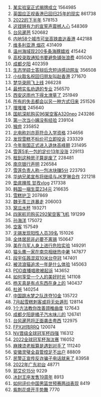 1. [某实验室正式揭牌成立](https://s.weibo.com//weibo?q=%23%E6%9F%90%E5%AE%9E%E9%AA%8C%E5%AE%A4%E6%AD%A3%E5%BC%8F%E6%8F%AD%E7%89%8C%E6%88%90%E7%AB%8B%23&Refer=top) 1564985
2. [英国应正视香港已回归25年的现实](https://s.weibo.com//weibo?q=%23%E8%8B%B1%E5%9B%BD%E5%BA%94%E6%AD%A3%E8%A7%86%E9%A6%99%E6%B8%AF%E5%B7%B2%E5%9B%9E%E5%BD%9225%E5%B9%B4%E7%9A%84%E7%8E%B0%E5%AE%9E%23&Refer=top) 861738
3. [2022的下半年](https://s.weibo.com//weibo?q=%232022%E7%9A%84%E4%B8%8B%E5%8D%8A%E5%B9%B4%23&Refer=top) 578153
4. [这铿锵有力的宣誓声震撼人心](https://s.weibo.com//weibo?q=%23%E8%BF%99%E9%93%BF%E9%94%B5%E6%9C%89%E5%8A%9B%E7%9A%84%E5%AE%A3%E8%AA%93%E5%A3%B0%E9%9C%87%E6%92%BC%E4%BA%BA%E5%BF%83%23&Refer=top) 548369
5. [台风暹芭](https://s.weibo.com//weibo?q=%E5%8F%B0%E9%A3%8E%E6%9A%B9%E8%8A%AD&Refer=top) 520682
6. [内地58个城市可坐高铁直达香港](https://s.weibo.com//weibo?q=%23%E5%86%85%E5%9C%B058%E4%B8%AA%E5%9F%8E%E5%B8%82%E5%8F%AF%E5%9D%90%E9%AB%98%E9%93%81%E7%9B%B4%E8%BE%BE%E9%A6%99%E6%B8%AF%23&Refer=top) 442188
7. [维多利亚港 烟花](https://s.weibo.com//weibo?q=%E7%BB%B4%E5%A4%9A%E5%88%A9%E4%BA%9A%E6%B8%AF%20%E7%83%9F%E8%8A%B1&Refer=top) 431409
8. [温州海域现200多条海豚嬉戏](https://s.weibo.com//weibo?q=%23%E6%B8%A9%E5%B7%9E%E6%B5%B7%E5%9F%9F%E7%8E%B0200%E5%A4%9A%E6%9D%A1%E6%B5%B7%E8%B1%9A%E5%AC%89%E6%88%8F%23&Refer=top) 415442
9. [高校录取通知书要避免铺张浪费](https://s.weibo.com//weibo?q=%23%E9%AB%98%E6%A0%A1%E5%BD%95%E5%8F%96%E9%80%9A%E7%9F%A5%E4%B9%A6%E8%A6%81%E9%81%BF%E5%85%8D%E9%93%BA%E5%BC%A0%E6%B5%AA%E8%B4%B9%23&Refer=top) 405026
10. [成都夕阳](https://s.weibo.com//weibo?q=%E6%88%90%E9%83%BD%E5%A4%95%E9%98%B3&Refer=top) 402359
11. [生态学硕士答辩后念短诗感动网友](https://s.weibo.com//weibo?q=%23%E7%94%9F%E6%80%81%E5%AD%A6%E7%A1%95%E5%A3%AB%E7%AD%94%E8%BE%A9%E5%90%8E%E5%BF%B5%E7%9F%AD%E8%AF%97%E6%84%9F%E5%8A%A8%E7%BD%91%E5%8F%8B%23&Refer=top) 356508
12. [小伙取名祝回归朋友叫赵香港](https://s.weibo.com//weibo?q=%23%E5%B0%8F%E4%BC%99%E5%8F%96%E5%90%8D%E7%A5%9D%E5%9B%9E%E5%BD%92%E6%9C%8B%E5%8F%8B%E5%8F%AB%E8%B5%B5%E9%A6%99%E6%B8%AF%23&Refer=top) 271670
13. [梦华录网飞上线](https://s.weibo.com//weibo?q=%23%E6%A2%A6%E5%8D%8E%E5%BD%95%E7%BD%91%E9%A3%9E%E4%B8%8A%E7%BA%BF%23&Refer=top) 266228
14. [最想实名劝退的专业](https://s.weibo.com//weibo?q=%23%E6%9C%80%E6%83%B3%E5%AE%9E%E5%90%8D%E5%8A%9D%E9%80%80%E7%9A%84%E4%B8%93%E4%B8%9A%23&Refer=top) 256570
15. [西安这雨也下得太潦草了](https://s.weibo.com//weibo?q=%23%E8%A5%BF%E5%AE%89%E8%BF%99%E9%9B%A8%E4%B9%9F%E4%B8%8B%E5%BE%97%E5%A4%AA%E6%BD%A6%E8%8D%89%E4%BA%86%23&Refer=top) 251949
16. [所有的失去都会以另一种方式归来](https://s.weibo.com//weibo?q=%23%E6%89%80%E6%9C%89%E7%9A%84%E5%A4%B1%E5%8E%BB%E9%83%BD%E4%BC%9A%E4%BB%A5%E5%8F%A6%E4%B8%80%E7%A7%8D%E6%96%B9%E5%BC%8F%E5%BD%92%E6%9D%A5%23&Refer=top) 251526
17. [埋堆堆](https://s.weibo.com//weibo?q=%E5%9F%8B%E5%A0%86%E5%A0%86&Refer=top) 245640
18. [国航深航购买96架空客A320neo](https://s.weibo.com//weibo?q=%23%E5%9B%BD%E8%88%AA%E6%B7%B1%E8%88%AA%E8%B4%AD%E4%B9%B096%E6%9E%B6%E7%A9%BA%E5%AE%A2A320neo%23&Refer=top) 243286
19. [第一次当小姨没有经验](https://s.weibo.com//weibo?q=%23%E7%AC%AC%E4%B8%80%E6%AC%A1%E5%BD%93%E5%B0%8F%E5%A7%A8%E6%B2%A1%E6%9C%89%E7%BB%8F%E9%AA%8C%23&Refer=top) 239104
20. [猴痘](https://s.weibo.com//weibo?q=%23%E7%8C%B4%E7%97%98%23&Refer=top) 235852
21. [北电称刘亦菲符合入学资格](https://s.weibo.com//weibo?q=%23%E5%8C%97%E7%94%B5%E7%A7%B0%E5%88%98%E4%BA%A6%E8%8F%B2%E7%AC%A6%E5%90%88%E5%85%A5%E5%AD%A6%E8%B5%84%E6%A0%BC%23&Refer=top) 234656
22. [发现雪糕不标价可立即投诉](https://s.weibo.com//weibo?q=%23%E5%8F%91%E7%8E%B0%E9%9B%AA%E7%B3%95%E4%B8%8D%E6%A0%87%E4%BB%B7%E5%8F%AF%E7%AB%8B%E5%8D%B3%E6%8A%95%E8%AF%89%23&Refer=top) 233329
23. [今年我国正式进入退休高峰期](https://s.weibo.com//weibo?q=%23%E4%BB%8A%E5%B9%B4%E6%88%91%E5%9B%BD%E6%AD%A3%E5%BC%8F%E8%BF%9B%E5%85%A5%E9%80%80%E4%BC%91%E9%AB%98%E5%B3%B0%E6%9C%9F%23&Refer=top) 231495
24. [雪莲5毛一包的定价13年没涨](https://s.weibo.com//weibo?q=%23%E9%9B%AA%E8%8E%B25%E6%AF%9B%E4%B8%80%E5%8C%85%E7%9A%84%E5%AE%9A%E4%BB%B713%E5%B9%B4%E6%B2%A1%E6%B6%A8%23&Refer=top) 229113
25. [租到这种房子算是废了](https://s.weibo.com//weibo?q=%23%E7%A7%9F%E5%88%B0%E8%BF%99%E7%A7%8D%E6%88%BF%E5%AD%90%E7%AE%97%E6%98%AF%E5%BA%9F%E4%BA%86%23&Refer=top) 228481
26. [南京银行声明](https://s.weibo.com//weibo?q=%23%E5%8D%97%E4%BA%AC%E9%93%B6%E8%A1%8C%E5%A3%B0%E6%98%8E%23&Refer=top) 226584
27. [雪莲负责人称一包冰块赚5分](https://s.weibo.com//weibo?q=%23%E9%9B%AA%E8%8E%B2%E8%B4%9F%E8%B4%A3%E4%BA%BA%E7%A7%B0%E4%B8%80%E5%8C%85%E5%86%B0%E5%9D%97%E8%B5%9A5%E5%88%86%23&Refer=top) 223793
28. [华纳兄弟宣布将继续与JK罗琳合作](https://s.weibo.com//weibo?q=%23%E5%8D%8E%E7%BA%B3%E5%85%84%E5%BC%9F%E5%AE%A3%E5%B8%83%E5%B0%86%E7%BB%A7%E7%BB%AD%E4%B8%8EJK%E7%BD%97%E7%90%B3%E5%90%88%E4%BD%9C%23&Refer=top) 221218
29. [垫底辣孩 甘孜vlog](https://s.weibo.com//weibo?q=%E5%9E%AB%E5%BA%95%E8%BE%A3%E5%AD%A9%20%E7%94%98%E5%AD%9Cvlog&Refer=top) 217338
30. [韩国一捆生菜234元](https://s.weibo.com//weibo?q=%23%E9%9F%A9%E5%9B%BD%E4%B8%80%E6%8D%86%E7%94%9F%E8%8F%9C234%E5%85%83%23&Refer=top) 216635
31. [雪糕护卫](https://s.weibo.com//weibo?q=%23%E9%9B%AA%E7%B3%95%E6%8A%A4%E5%8D%AB%23&Refer=top) 207869
32. [魏无羡三连暴走](https://s.weibo.com//weibo?q=%23%E9%AD%8F%E6%97%A0%E7%BE%A1%E4%B8%89%E8%BF%9E%E6%9A%B4%E8%B5%B0%23&Refer=top) 206003
33. [窝瓜水杯](https://s.weibo.com//weibo?q=%23%E7%AA%9D%E7%93%9C%E6%B0%B4%E6%9D%AF%23&Refer=top) 193271
34. [四家航司购买292架空客飞机](https://s.weibo.com//weibo?q=%23%E5%9B%9B%E5%AE%B6%E8%88%AA%E5%8F%B8%E8%B4%AD%E4%B9%B0292%E6%9E%B6%E7%A9%BA%E5%AE%A2%E9%A3%9E%E6%9C%BA%23&Refer=top) 191299
35. [孙海洋](https://s.weibo.com//weibo?q=%E5%AD%99%E6%B5%B7%E6%B4%8B&Refer=top) 175072
36. [空客](https://s.weibo.com//weibo?q=%E7%A9%BA%E5%AE%A2&Refer=top) 157549
37. [无锡发现阳性人员39名](https://s.weibo.com//weibo?q=%23%E6%97%A0%E9%94%A1%E5%8F%91%E7%8E%B0%E9%98%B3%E6%80%A7%E4%BA%BA%E5%91%9839%E5%90%8D%23&Refer=top) 151026
38. [全体居民非必要不离锡](https://s.weibo.com//weibo?q=%23%E5%85%A8%E4%BD%93%E5%B1%85%E6%B0%91%E9%9D%9E%E5%BF%85%E8%A6%81%E4%B8%8D%E7%A6%BB%E9%94%A1%23&Refer=top) 150647
39. [美在乌军人身上进行危险实验](https://s.weibo.com//weibo?q=%23%E7%BE%8E%E5%9C%A8%E4%B9%8C%E5%86%9B%E4%BA%BA%E8%BA%AB%E4%B8%8A%E8%BF%9B%E8%A1%8C%E5%8D%B1%E9%99%A9%E5%AE%9E%E9%AA%8C%23&Refer=top) 149291
40. [猫头鹰一家在南京相继热中暑](https://s.weibo.com//weibo?q=%23%E7%8C%AB%E5%A4%B4%E9%B9%B0%E4%B8%80%E5%AE%B6%E5%9C%A8%E5%8D%97%E4%BA%AC%E7%9B%B8%E7%BB%A7%E7%83%AD%E4%B8%AD%E6%9A%91%23&Refer=top) 147877
41. [段宇任茜混双10米台夺冠](https://s.weibo.com//weibo?q=%E6%AE%B5%E5%AE%87%E4%BB%BB%E8%8C%9C%E6%B7%B7%E5%8F%8C10%E7%B1%B3%E5%8F%B0%E5%A4%BA%E5%86%A0&Refer=top) 147401
42. [被流浪猫追求一年是什么体验](https://s.weibo.com//weibo?q=%23%E8%A2%AB%E6%B5%81%E6%B5%AA%E7%8C%AB%E8%BF%BD%E6%B1%82%E4%B8%80%E5%B9%B4%E6%98%AF%E4%BB%80%E4%B9%88%E4%BD%93%E9%AA%8C%23&Refer=top) 145063
43. [PDD直播唱歌被起诉](https://s.weibo.com//weibo?q=%23PDD%E7%9B%B4%E6%92%AD%E5%94%B1%E6%AD%8C%E8%A2%AB%E8%B5%B7%E8%AF%89%23&Refer=top) 143652
44. [如何享受一个人的美好时光](https://s.weibo.com//weibo?q=%23%E5%A6%82%E4%BD%95%E4%BA%AB%E5%8F%97%E4%B8%80%E4%B8%AA%E4%BA%BA%E7%9A%84%E7%BE%8E%E5%A5%BD%E6%97%B6%E5%85%89%23&Refer=top) 141108
45. [杨天真是有点东西在身上的](https://s.weibo.com//weibo?q=%23%E6%9D%A8%E5%A4%A9%E7%9C%9F%E6%98%AF%E6%9C%89%E7%82%B9%E4%B8%9C%E8%A5%BF%E5%9C%A8%E8%BA%AB%E4%B8%8A%E7%9A%84%23&Refer=top) 140437
46. [杜爸](https://s.weibo.com//weibo?q=%E6%9D%9C%E7%88%B8&Refer=top) 140254
47. [中国跳水梦之队连夺10金](https://s.weibo.com//weibo?q=%23%E4%B8%AD%E5%9B%BD%E8%B7%B3%E6%B0%B4%E6%A2%A6%E4%B9%8B%E9%98%9F%E8%BF%9E%E5%A4%BA10%E9%87%91%23&Refer=top) 135722
48. [7月起雪糕刺客或将无处遁形](https://s.weibo.com//weibo?q=%237%E6%9C%88%E8%B5%B7%E9%9B%AA%E7%B3%95%E5%88%BA%E5%AE%A2%E6%88%96%E5%B0%86%E6%97%A0%E5%A4%84%E9%81%81%E5%BD%A2%23&Refer=top) 128114
49. [1个方法教你改善颈椎曲度](https://s.weibo.com//weibo?q=%231%E4%B8%AA%E6%96%B9%E6%B3%95%E6%95%99%E4%BD%A0%E6%94%B9%E5%96%84%E9%A2%88%E6%A4%8E%E6%9B%B2%E5%BA%A6%23&Refer=top) 127643
50. [成都夕阳是橘子汽水味儿的](https://s.weibo.com//weibo?q=%23%E6%88%90%E9%83%BD%E5%A4%95%E9%98%B3%E6%98%AF%E6%A9%98%E5%AD%90%E6%B1%BD%E6%B0%B4%E5%91%B3%E5%84%BF%E7%9A%84%23&Refer=top) 126741
51. [台风暹芭将正面袭击粤西](https://s.weibo.com//weibo?q=%23%E5%8F%B0%E9%A3%8E%E6%9A%B9%E8%8A%AD%E5%B0%86%E6%AD%A3%E9%9D%A2%E8%A2%AD%E5%87%BB%E7%B2%A4%E8%A5%BF%23&Refer=top) 122975
52. [FPX对阵RRQ](https://s.weibo.com//weibo?q=%23FPX%E5%AF%B9%E9%98%B5RRQ%23&Refer=top) 120074
53. [NV晋级全球冠军杯四强](https://s.weibo.com//weibo?q=%23NV%E6%99%8B%E7%BA%A7%E5%85%A8%E7%90%83%E5%86%A0%E5%86%9B%E6%9D%AF%E5%9B%9B%E5%BC%BA%23&Refer=top) 116312
54. [2022全球冠军杯淘汰赛](https://s.weibo.com//weibo?q=%232022%E5%85%A8%E7%90%83%E5%86%A0%E5%86%9B%E6%9D%AF%E6%B7%98%E6%B1%B0%E8%B5%9B%23&Refer=top) 116052
55. [麻辣烫老板算是遇到对手了](https://s.weibo.com//weibo?q=%23%E9%BA%BB%E8%BE%A3%E7%83%AB%E8%80%81%E6%9D%BF%E7%AE%97%E6%98%AF%E9%81%87%E5%88%B0%E5%AF%B9%E6%89%8B%E4%BA%86%23&Refer=top) 111240
56. [安徽灵璧全县管控足不出户](https://s.weibo.com//weibo?q=%23%E5%AE%89%E5%BE%BD%E7%81%B5%E7%92%A7%E5%85%A8%E5%8E%BF%E7%AE%A1%E6%8E%A7%E8%B6%B3%E4%B8%8D%E5%87%BA%E6%88%B7%23&Refer=top) 88809
57. [民警正宣传反诈骗子电话就来了](https://s.weibo.com//weibo?q=%23%E6%B0%91%E8%AD%A6%E6%AD%A3%E5%AE%A3%E4%BC%A0%E5%8F%8D%E8%AF%88%E9%AA%97%E5%AD%90%E7%94%B5%E8%AF%9D%E5%B0%B1%E6%9D%A5%E4%BA%86%23&Refer=top) 83958
58. [2022年广东初台](https://s.weibo.com//weibo?q=%232022%E5%B9%B4%E5%B9%BF%E4%B8%9C%E5%88%9D%E5%8F%B0%23&Refer=top) 48771
59. [郭艾伦15分](https://s.weibo.com//weibo?q=%23%E9%83%AD%E8%89%BE%E4%BC%A615%E5%88%86%23&Refer=top) 9229
60. [冰封王座发售19周年](https://s.weibo.com//weibo?q=%23%E5%86%B0%E5%B0%81%E7%8E%8B%E5%BA%A7%E5%8F%91%E5%94%AE19%E5%91%A8%E5%B9%B4%23&Refer=top) 8913
61. [如何评价中国男篮世预赛两战表现](https://s.weibo.com//weibo?q=%23%E5%A6%82%E4%BD%95%E8%AF%84%E4%BB%B7%E4%B8%AD%E5%9B%BD%E7%94%B7%E7%AF%AE%E4%B8%96%E9%A2%84%E8%B5%9B%E4%B8%A4%E6%88%98%E8%A1%A8%E7%8E%B0%23&Refer=top) 8419
62. [紫荆花盛开手势舞](https://s.weibo.com//weibo?q=%23%E7%B4%AB%E8%8D%86%E8%8A%B1%E7%9B%9B%E5%BC%80%E6%89%8B%E5%8A%BF%E8%88%9E%23&Refer=top) 7770
